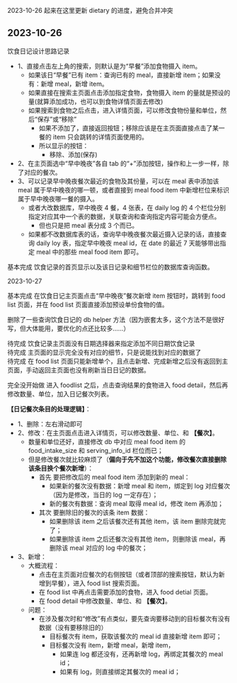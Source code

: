2023-10-26 起来在这里更新 dietary 的进度，避免合并冲突

## 2023-10-26

饮食日记设计思路记录

- 1、直接点击左上角的搜索，则默认是为“早餐”添加食物摄入 item。
  - 如果该日“早餐”已有 item：查询已有的 meal，直接新增 item；如果没有：新增 meal，新增 item。
  - 如果直接在搜索主页面点击添加指定食物，食物摄入 item 的量就是预设的量(就算添加成功，也可以到食物详情页面去修改)
  - 如果搜索到食物之后点击，进入详情页面，可以修改食物份量和单位，然后“保存”或“移除”
    - 如果不添加了，直接返回按钮；移除应该是在主页面直接点击了某一餐的 item 只会跳转的详情页面使用的。
    - 所以显示的按钮：
      - 移除、添加(保存)
- 2、在主页面选中“早中晚夜”各自 tab 的“+”添加按钮，操作和上一步一样，除了对应的餐次。
- 3、可以记录早中晚夜餐次最近的食物及其份量，可以在 meal 表中添加该 meal 属于早中晚夜的哪一顿，或者直接到 meal food item 中新增栏位来标识属于早中晚夜哪一餐的摄入。
  - 或者大改数据库，早中晚夜 4 餐，4 张表，在 daily log 的 4 个栏位分别指定对应其中一个表的数据，关联查询和查询指定内容可能会方便点。
    - 但也只是把 meal 表分成 3 个而已。
  - 如果都不改数据库表的话，查询早中晚夜餐次最近摄入记录的话，直接查询 daily loy 表，指定早中晚夜 meal id，在 date 的最近 7 天能够带出指定 meal 中的那些 meal food item 即可。

基本完成 饮食记录的首页显示以及该日记录和细节栏位的数据库查询函数。

2023-10-27

基本完成 在饮食日记主页面点击“早中晚夜”餐次新增 item 按钮时，跳转到 food list 页面，并在 food list 页面直接添加预设单份食物的值。

删除了一些查询饮食日记的 db helper 方法（因为嵌套太多，这个方法不是很好写，但大体能用，要优化的点还比较多……）

待完成 饮食记录主页面没有日期选择器来指定添加不同日期饮食记录  
待完成 主页面的显示完全没有对应的细节，只是说能找到对应的数据了  
待完成 在 food list 页面只能新增单个，且点击新增、完成新增之后没有返回到主页面，手动返回主页面也没有刷新当日日记的数据。

完全没开始做 进入 foodlist 之后，点击查询结果的食物进入 food detail，然后再修改数量、单位，加入日记餐次列表。

**【日记餐次条目的处理逻辑】**：

- 1、删除：左右滑动即可
- 2、修改：在主页面点击进入详情页，可以修改数量、单位、和 **【餐次】**。
  - 数量和单位还好，直接修改 db 中对应 meal food item 的 food_intake_size 和 serving_info_id 栏位而已；
  - 但是修改餐次就比较麻烦了（**偏向于先不加这个功能，修改餐次直接删除该条目换个餐次新增**）：
    - 首先 要把修改后的 meal food item 添加到新的 meal：
      - 如果新的餐次没有数据：新增 meal 和 item，绑定到 log 对应餐次（因为是修改，当日的 log 一定存在）；
      - 新的餐次有数据：查询 meal 取得 meal id，修改 item 再添加；
    - 其次 要删除旧的餐次的该条 item 数据：
      - 如果删除该 item 之后该餐次还有其他 item，该 item 删除完就完了；
      - 如果删除该 item 之后还餐次没有其他 item，则删除该 meal，再删除该 meal 对应的 log 中的餐次；
- 3、新增：
  - 大概流程：
    - 点击在主页面对应餐次的右侧按钮（或者顶部的搜索按钮，默认为新增到早餐），进入 food list 搜索页面。
    - 在 food list 中再点击需要添加的食物，进入 food detial 页面。
    - 在 food detail 中修改数量、单位、和 **【餐次】**。
  - 问题：
    - 在涉及餐次时和“修改”有点类似，要先查询要移动到的目标餐次有没有数据（没有要移除旧的）
      - 目标餐次有 item，获取该餐次的 meal id 直接新增 item 即可；
      - 目标餐次没有 item，新增 meal，新增 item，
        - 如果连 log 都还没有，还再新增 log，再绑定其餐次的 meal id；
        - 如果有 log，则直接绑定其餐次的 meal id；
